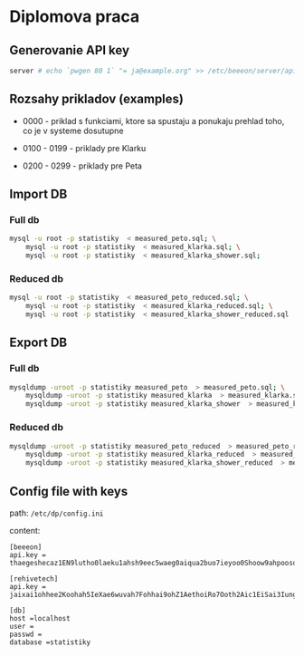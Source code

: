 # Diplomova praca

## Generovanie API key

```bash
server # echo `pwgen 80 1` "= ja@example.org" >> /etc/beeeon/server/apikeys.properties
```

## Rozsahy prikladov (examples)

* 0000 - priklad s funkciami, ktore sa spustaju a ponukaju prehlad toho, co je v systeme dosutupne

* 0100 - 0199 - priklady pre Klarku

* 0200 - 0299 - priklady pre Peta

## Import DB

### Full db

```bash
mysql -u root -p statistiky  < measured_peto.sql; \
	mysql -u root -p statistiky  < measured_klarka.sql; \
	mysql -u root -p statistiky  < measured_klarka_shower.sql;
```

### Reduced db

```bash
mysql -u root -p statistiky  < measured_peto_reduced.sql; \
	mysql -u root -p statistiky  < measured_klarka_reduced.sql; \
	mysql -u root -p statistiky  < measured_klarka_shower_reduced.sql
```

## Export DB

### Full db

```bash
mysqldump -uroot -p statistiky measured_peto  > measured_peto.sql; \
	mysqldump -uroot -p statistiky measured_klarka  > measured_klarka.sql; \
	mysqldump -uroot -p statistiky measured_klarka_shower  > measured_klarka_shower.sql
```

### Reduced db

```bash
mysqldump -uroot -p statistiky measured_peto_reduced  > measured_peto_reduced.sql; \
	mysqldump -uroot -p statistiky measured_klarka_reduced  > measured_klarka_reduced.sql; \
	mysqldump -uroot -p statistiky measured_klarka_shower_reduced  > measured_klarka_shower_reduced.sql
```

## Config file with keys

path: `/etc/dp/config.ini`

content:
```
[beeeon]
api.key = thaegeshecaz1EN9lutho0laeku1ahsh9eec5waeg0aiqua2buo7ieyoo0Shoow9ahpoosomie0weiqu

[rehivetech]
api.key = jaixai1ohhee2Koohah5IeXae6wuvah7Fohhai9ohZ1AethoiRo7Ooth2Aic1EiSai3Iung6wai4Ahng

[db]
host =localhost
user =
passwd =
database =statistiky
```
